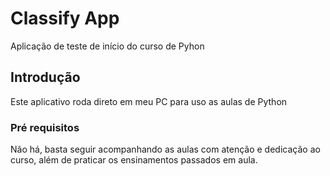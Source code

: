 # Classify App
Aplicação de teste de início do curso de Pyhon

## Introdução
Este aplicativo roda direto em meu PC para uso as aulas de Python

### Pré requisitos
Não há, basta seguir acompanhando as aulas com atenção e dedicação ao curso, além de praticar os ensinamentos passados em aula.
